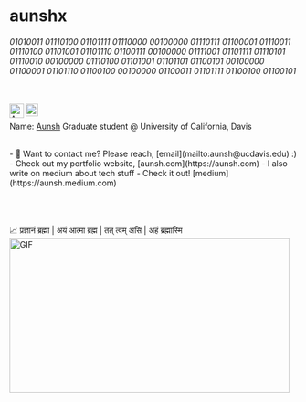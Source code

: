 # aunshx

###### 01010011 01110100 01101111 01110000 00100000 01110111 01100001 01110011 01110100 01101001 01101110 01100111 00100000 01111001 01101111 01110101 01110010 00100000 01110100 01101001 01101101 01100101 00100000 01100001 01101110 01100100 00100000 01100011 01101111 01100100 01100101

<br />

<a href="https://aunsh.com">
  <img align="left" alt="Aunsh's Portfolio Website" width="25px" src="https://i.postimg.cc/qB6VG513/a-removebg-preview.png" />
</a>
<a href="https://www.instagram.com/aunshhhh/">
  <img align="left" alt="Aunsh's Instagram" width="22px" src="https://raw.githubusercontent.com/hussainweb/hussainweb/main/icons/instagram.png" />
</a>

<br />

Name: [Aunsh](https://aunsh.com)
Graduate student @ University of California, Davis


<br />
- 💼 Want to contact me? Please reach, [email](mailto:aunsh@ucdavis.edu) :)
- Check out my portfolio website, [aunsh.com](https://aunsh.com)
- I also write on medium about tech stuff - Check it out! [medium](https://aunsh.medium.com)
<br />


<br />
<br />
<br />

📈 प्रज्ञानं ब्रह्मा | अयं आत्मा ब्रह्म | तत् त्वम् असि | अहं ब्रह्मास्मि 
<br />
<img align="left" alt="GIF" src="https://i.postimg.cc/Nf3kcvWX/coding.gif" width="490" height="270" />
<br />
